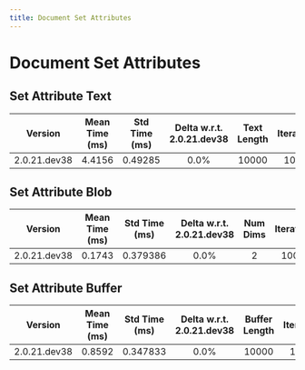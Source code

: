 ```yaml
---
title: Document Set Attributes
---
```

# Document Set Attributes

## Set Attribute Text

| Version | Mean Time (ms) | Std Time (ms) | Delta w.r.t. 2.0.21.dev38 | Text Length | Iterations |
| :---: | :---: | :---: | :---: | :---: | :---: |
| 2.0.21.dev38 | 4.4156 | 0.49285 | 0.0% | 10000 | 10000 |
## Set Attribute Blob

| Version | Mean Time (ms) | Std Time (ms) | Delta w.r.t. 2.0.21.dev38 | Num Dims | Iterations |
| :---: | :---: | :---: | :---: | :---: | :---: |
| 2.0.21.dev38 | 0.1743 | 0.379386 | 0.0% | 2 | 10000 |
## Set Attribute Buffer

| Version | Mean Time (ms) | Std Time (ms) | Delta w.r.t. 2.0.21.dev38 | Buffer Length | Iterations |
| :---: | :---: | :---: | :---: | :---: | :---: |
| 2.0.21.dev38 | 0.8592 | 0.347833 | 0.0% | 10000 | 10000 |
